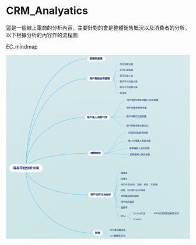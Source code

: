 # CRM_Analyatics

這是一個線上電商的分析內容，主要針對的會是整體銷售概況以及消費者的分析，以下根據分析的內容作的流程圖


EC_mindmap

![Image](https://github.com/KangJingHao/CRM_Analyatics/blob/master/Image%2013.png)
